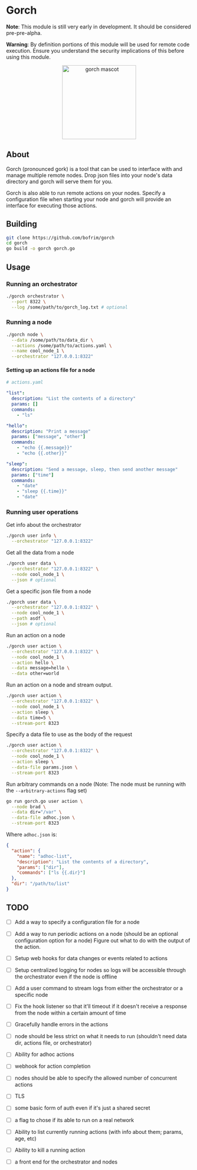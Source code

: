 # Gorch

**Note**: This module is still very early in development. It should be considered pre-pre-alpha.

**Warning**: By definition portions of this module will be used for remote code execution. Ensure you understand the security implications of this before using this module.

<p align="center">
  <img src="https://cdn.discordapp.com/attachments/1055542894221602816/1067475495580610590/image.png" alt="gorch mascot" width="200"/>
</p>

## About

Gorch (pronounced gork) is a tool that can be used to interface with and manage multiple remote nodes.
Drop json files into your node's data directory and gorch will serve them for you.

Gorch is also able to run remote actions on your nodes. Specify a configuration file when starting your node and gorch will provide an interface for executing those actions.

## Building

```bash
git clone https://github.com/bofrim/gorch
cd gorch
go build -o gorch gorch.go
```

## Usage

### Running an orchestrator

```bash
./gorch orchestrator \
  --port 8322 \
  --log /some/path/to/gorch_log.txt # optional
```

### Running a node

```bash
./gorch node \
  --data /some/path/to/data_dir \
  --actions /some/path/to/actions.yaml \
  --name cool_node_1 \
  --orchestrator "127.0.0.1:8322"
```

#### Setting up an actions file for a node

```yaml
# actions.yaml

"list":
  description: "List the contents of a directory"
  params: []
  commands:
    - "ls"

"hello":
  description: "Print a message"
  params: ["message", "other"]
  commands:
    - "echo {{.message}}"
    - "echo {{.other}}"

"sleep":
  description: "Send a message, sleep, then send another message"
  params: ["time"]
  commands:
    - "date"
    - "sleep {{.time}}"
    - "date"
```

### Running user operations

Get info about the orchestrator

```bash
./gorch user info \
  --orchestrator "127.0.0.1:8322"
```

Get all the data from a node

```bash
./gorch user data \
  --orchestrator "127.0.0.1:8322" \
  --node cool_node_1 \
  --json # optional

```

Get a specific json file from a node

```bash
./gorch user data \
  --orchestrator "127.0.0.1:8322" \
  --node cool_node_1 \
  --path asdf \
  --json # optional

```

Run an action on a node

```bash
./gorch user action \
  --orchestrator "127.0.0.1:8322" \
  --node cool_node_1 \
  --action hello \
  --data message=hello \
  --data other=world
```

Run an action on a node and stream output.

```bash
./gorch user action \
  --orchestrator "127.0.0.1:8322" \
  --node cool_node_1 \
  --action sleep \
  --data time=5 \
  --stream-port 8323
```

Specify a data file to use as the body of the request

```bash
./gorch user action \
  --orchestrator "127.0.0.1:8322" \
  --node cool_node_1 \
  --action sleep \
  --data-file params.json \
  --stream-port 8323
```

Run arbitrary commands on a node
(Note: The node must be running with the `--arbitrary-actions` flag set)

```bash
go run gorch.go user action \
  --node brad \
  --data dir="/var" \
  --data-file adhoc.json \
  --stream-port 8323
```

Where `adhoc.json` is:

```json
{
  "action": {
    "name": "adhoc-list",
    "description": "List the contents of a directory",
    "params": ["dir"],
    "commands": ["ls {{.dir}"]
  },
  "dir": "/path/to/list"
}
```

## TODO

- [ ] Add a way to specify a configuration file for a node
- [ ] Add a way to run periodic actions on a node (should be an optional configuration option for a node) Figure out what to do with the output of the action.
- [ ] Setup web hooks for data changes or events related to actions
- [ ] Setup centralized logging for nodes so logs will be accessible through the orchestrator even if the node is offline
- [ ] Add a user command to stream logs from either the orchestrator or a specific node
- [ ] Fix the hook listener so that it'll timeout if it doesn't receive a response from the node within a certain amount of time
- [ ] Gracefully handle errors in the actions

- [ ] node should be less strict on what it needs to run (shouldn't need data dir, actions file, or orchestrator)
- [ ] Ability for adhoc actions
- [ ] webhook for action completion
- [ ] nodes should be able to specify the allowed number of concurrent actions
- [ ] TLS
- [ ] some basic form of auth even if it's just a shared secret
- [ ] a flag to chose if its able to run on a real network
- [ ] Ability to list currently running actions (with info about them; params, age, etc)
- [ ] Ability to kill a running action
- [ ] a front end for the orchestrator and nodes
